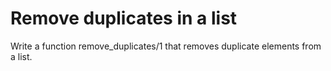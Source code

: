# Remove duplicates in a list

Write a function remove_duplicates/1 that removes duplicate elements from a list.
